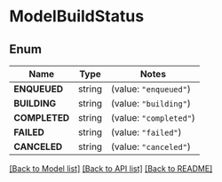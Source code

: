 # ModelBuildStatus

## Enum
Name | Type | Notes
------------ | ------------- | -------------
**ENQUEUED** | string | (value: `"enqueued"`)
**BUILDING** | string | (value: `"building"`)
**COMPLETED** | string | (value: `"completed"`)
**FAILED** | string | (value: `"failed"`)
**CANCELED** | string | (value: `"canceled"`)


[[Back to Model list]](../README.md#documentation-for-models) [[Back to API list]](../README.md#documentation-for-api-endpoints) [[Back to README]](../README.md)


